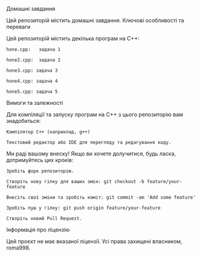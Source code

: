 Домашні завдання

Цей репозиторій містить домашні завдання.
Ключові особливості та переваги

Цей репозиторій містить декілька програм на C++:

    hone.cpp:   задача 1

    hone2.cpp:  задача 2

    hone3.cpp: задача 3

    hone4.cpp: задача 4
    
    hone5.cpp: задача 5
Вимоги та залежності

Для компіляції та запуску програм на C++ з цього репозиторію вам знадобиться:

    Компілятор C++ (наприклад, g++)

    Текстовий редактор або IDE для перегляду та редагування коду.
        

Ми раді вашому внеску! Якщо ви хочете долучитися, будь ласка, дотримуйтесь цих кроків:

    Зробіть форк репозиторію.

    Створіть нову гілку для ваших змін: git checkout -b feature/your-feature

    Внесіть свої зміни та зробіть коміт: git commit -am 'Add some feature'

    Зробіть пуш у гілку: git push origin feature/your-feature

    Створіть новий Pull Request.

Інформація про ліцензію

Цей проєкт не має вказаної ліцензії. Усі права захищені власником, roma998.
